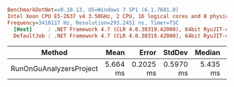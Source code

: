 ``` ini

BenchmarkDotNet=v0.10.13, OS=Windows 7 SP1 (6.1.7601.0)
Intel Xeon CPU E5-2637 v4 3.50GHz, 2 CPU, 16 logical cores and 8 physical cores
Frequency=3410117 Hz, Resolution=293.2451 ns, Timer=TSC
  [Host]     : .NET Framework 4.7 (CLR 4.0.30319.42000), 64bit RyuJIT-v4.7.2558.0
  DefaultJob : .NET Framework 4.7 (CLR 4.0.30319.42000), 64bit RyuJIT-v4.7.2558.0


```
|                  Method |     Mean |     Error |    StdDev |   Median |   Gen 0 |  Gen 1 | Allocated |
|------------------------ |---------:|----------:|----------:|---------:|--------:|-------:|----------:|
| RunOnGuAnalyzersProject | 5.664 ms | 0.2025 ms | 0.5970 ms | 5.435 ms | 31.2500 | 7.8125 | 219.05 KB |
